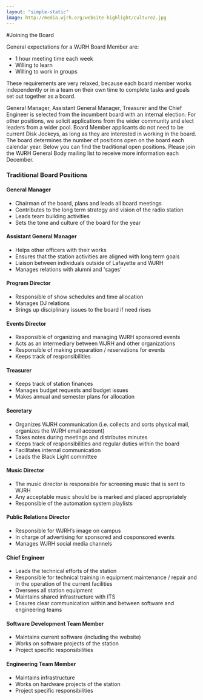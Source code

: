 ```yaml
---
layout: "simple-static"
image: http://media.wjrh.org/website-highlight/culture2.jpg
---
```


#Joining the Board

General expectations for a WJRH Board Member are:

- 1 hour meeting time each week
- Willing to learn
- Willing to work in groups

These requirements are very relaxed, because each board member works independently or in a team on their own time to complete tasks and goals set out together as a board.

General Manager, Assistant General Manager, Treasurer and the Chief Engineer is selected from the incumbent board with an internal election. For other positions, we solicit applications from the wider community and elect leaders from a wider pool. Board Member applicants do not need to be current Disk Jockeys, as long as they are interested in working in the board. The board determines the number of positions open on the board each calendar year. Below you can find the traditional open positions. Please join the WJRH General Body mailing list to receive more information each December.

### Traditional Board Positions

#### General Manager
- Chairman of the board, plans and leads all board meetings
- Contributes to the long term strategy and vision of the radio station
- Leads team building activities
- Sets the tone and culture of the board for the year

#### Assistant General Manager
- Helps other officers with their works
- Ensures that the station activities are aligned with long term goals
- Liaison between individuals outside of Lafayette and WJRH
- Manages relations with alumni and 'sages'

#### Program Director
- Responsible of show schedules and time allocation
- Manages DJ relations
- Brings up disciplinary issues to the board if need rises

#### Events Director
- Responsible of organizing and managing WJRH sponsored events
- Acts as an intermediary between WJRH and other organizations
- Responsible of making preparation / reservations for events
- Keeps track of responsibilities

#### Treasurer
- Keeps track of station finances
- Manages budget requests and budget issues
- Makes annual and semester plans for allocation

#### Secretary
- Organizes WJRH communication (i.e. collects and sorts physical mail, organizes the WJRH email account)
- Takes notes during meetings and distributes minutes
- Keeps track of responsibilities and regular duties within the board
- Facilitates internal communication
- Leads the Black Light committee

#### Music Director
- The music director is responsible for screening music that is sent to WJRH
- Any acceptable music should be is marked and placed appropriately
- Responsible of the automation system playlists

#### Public Relations Director
- Responsible for WJRH’s image on campus
- In charge of advertising for sponsored and cosponsored events
- Manages WJRH social media channels

#### Chief Engineer
- Leads the technical efforts of the station
- Responsible for technical training in equipment maintenance / repair and in the operation of the current facilities
- Oversees all station equipment
- Maintains shared infrastructure with ITS
- Ensures clear communication within and between software and engineering teams

#### Software Development Team Member
- Maintains current software (including the website)
- Works on software projects of the station
- Project specific responsibilities

#### Engineering Team Member
- Maintains infrastructure
- Works on hardware projects of the station
- Project specific responsibilities
